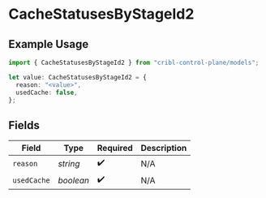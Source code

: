 # CacheStatusesByStageId2

## Example Usage

```typescript
import { CacheStatusesByStageId2 } from "cribl-control-plane/models";

let value: CacheStatusesByStageId2 = {
  reason: "<value>",
  usedCache: false,
};
```

## Fields

| Field              | Type               | Required           | Description        |
| ------------------ | ------------------ | ------------------ | ------------------ |
| `reason`           | *string*           | :heavy_check_mark: | N/A                |
| `usedCache`        | *boolean*          | :heavy_check_mark: | N/A                |